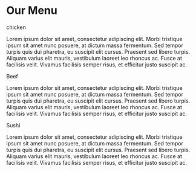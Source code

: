 <html>
<head>
	<meta charset="utf-8">
	<meta name="viewport" content="width=device-width ,initial-scale=1">
    <title>menu</title>
    <link rel="stylesheet" type="text/css" href="style.css">

</head>

<body>
	<h1> Our Menu </h1>

<div class="row">


<div class="container col-lg-4 col-md-6 col-sm-12">
<section>
    <div id="chicken"> chicken </div>
	<p>
		Lorem ipsum dolor sit amet, consectetur adipiscing elit. Morbi tristique ipsum sit amet nunc posuere, at dictum massa fermentum. Sed tempor turpis quis dui pharetra, eu suscipit elit cursus. Praesent sed libero turpis. Aliquam varius elit mauris, vestibulum laoreet leo rhoncus ac. Fusce at facilisis velit. Vivamus facilisis semper risus, et efficitur justo suscipit ac. 
	</p>
</section>
</div>


<div class="container col-lg-4 col-md-6 col-sm-12">
	<section>
		<div id="beef"> Beef </div>
		<p>
			Lorem ipsum dolor sit amet, consectetur adipiscing elit. Morbi tristique ipsum sit amet nunc posuere, at dictum massa fermentum. Sed tempor turpis quis dui pharetra, eu suscipit elit cursus. Praesent sed libero turpis. Aliquam varius elit mauris, vestibulum laoreet leo rhoncus ac. Fusce at facilisis velit. Vivamus facilisis semper risus, et efficitur justo suscipit ac. 
		</p>
	</section>
</div>


<div class="conatiner col-lg-4 col-md-6 col-sm-12">
	<section>
		<div id="sushi"> Sushi </div>
		<p>
			Lorem ipsum dolor sit amet, consectetur adipiscing elit. Morbi tristique ipsum sit amet nunc posuere, at dictum massa fermentum. Sed tempor turpis quis dui pharetra, eu suscipit elit cursus. Praesent sed libero turpis. Aliquam varius elit mauris, vestibulum laoreet leo rhoncus ac. Fusce at facilisis velit. Vivamus facilisis semper risus, et efficitur justo suscipit ac. 
		</p>
	</section>
</div>
</div>

</body>
</html>
